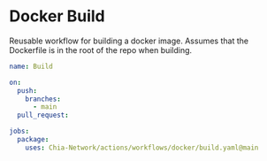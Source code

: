 # Docker Build

Reusable workflow for building a docker image. Assumes that the Dockerfile is in the root of the repo when building.

```yaml
name: Build

on:
  push:
    branches:
      - main
  pull_request:

jobs:
  package:
    uses: Chia-Network/actions/workflows/docker/build.yaml@main
```
